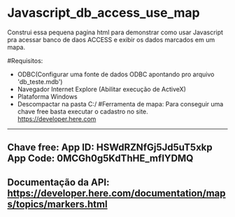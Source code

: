 # Javascript_db_access_use_map
Construi essa pequena pagina html para demonstrar como usar Javascript pra acessar banco de daos ACCESS e exibir os dados marcados em um mapa.


#Requisitos:
* ODBC(Configurar uma fonte de dados ODBC apontando pro arquivo 'db_teste.mdb')
* Navegador Internet Explore (Abilitar execução de ActiveX)
* Plataforma Windows
* Descompactar na pasta C:/ 
#Ferramenta de mapa:
Para conseguir uma chave free basta executar o cadastro no site.
https://developer.here.com
------------------------------
Chave free:
App ID:
HSWdRZNfGj5Jd5uT5xkp
App Code:
0MCGh0g5KdThHE_mfIYDMQ
------------------------------
Documentação da API:
https://developer.here.com/documentation/maps/topics/markers.html
-----------------------------



